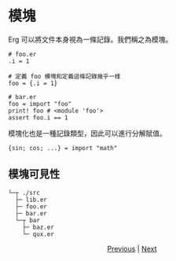 # 模塊

Erg 可以將文件本身視為一條記錄。我們稱之為模塊。


```erg: foo.er
# foo.er
.i = 1
```


```erg
# 定義 foo 模塊和定義這條記錄幾乎一樣
foo = {.i = 1}
```


```erg: bar.er
# bar.er
foo = import "foo"
print! foo # <module 'foo'>
assert foo.i == 1
```

模塊化也是一種記錄類型，因此可以進行分解賦值。


```erg
{sin; cos; ...} = import "math"
```

## 模塊可見性


```console
└─┬ ./src
  ├─ lib.er
  ├─ foo.er
  ├─ bar.er
  └─┬ bar
    ├─ baz.er
    └─ qux.er
```

<p align='center'>
    <a href='./23_closure.md'>Previous</a> | <a href='./25_object_system.md'>Next</a>
</p>
